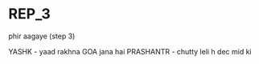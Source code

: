# REP_3
phir aagaye (step 3)


YASHK - yaad rakhna GOA jana hai
PRASHANTR - chutty leli h dec mid ki

